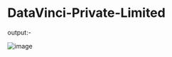 # DataVinci-Private-Limited

output:-

![image](https://github.com/sagar-demo/DataVinci-Private-Limited/assets/64120304/e5d6de8e-6247-476d-abe6-d1c26e0ebe64)

